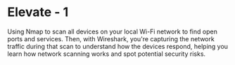 # Elevate - 1
Using Nmap to scan all devices on your local Wi-Fi network to find open ports and services. Then, with Wireshark, you're capturing the network traffic during that scan to understand how the devices respond, helping you learn how network scanning works and spot potential security risks. 
